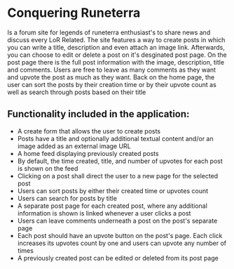 # Conquering Runeterra

Is a forum site for legends of runeterra enthusiast's to share news and discuss every LoR Related. The site features a way to create posts in which you can write a title, description and even attach an image link. Afterwards, you can choose to edit or delete a post on it's desginated post page. On the post page there is the full post information with the image, description, title and comments. Users are free to leave as many comments as they want and upvote the post as much as they want. Back on the home page, the user can sort the posts by their creation time or by their upvote count as well as search through posts based on their title

## Functionality included in the application:

- A create form that allows the user to create posts
- Posts have a title and optionally additional textual content and/or an image added as an external image URL
- A home feed displaying previously created posts
- By default, the time created, title, and number of upvotes for each post is shown on the feed
- Clicking on a post shall direct the user to a new page for the selected post
- Users can sort posts by either their created time or upvotes count
- Users can search for posts by title
- A separate post page for each created post, where any additional information is shown is linked whenever a user clicks a post
- Users can leave comments underneath a post on the post's separate page
- Each post should have an upvote button on the post's page. Each click increases its upvotes count by one and users can upvote any number of times
- A previously created post can be edited or deleted from its post page

